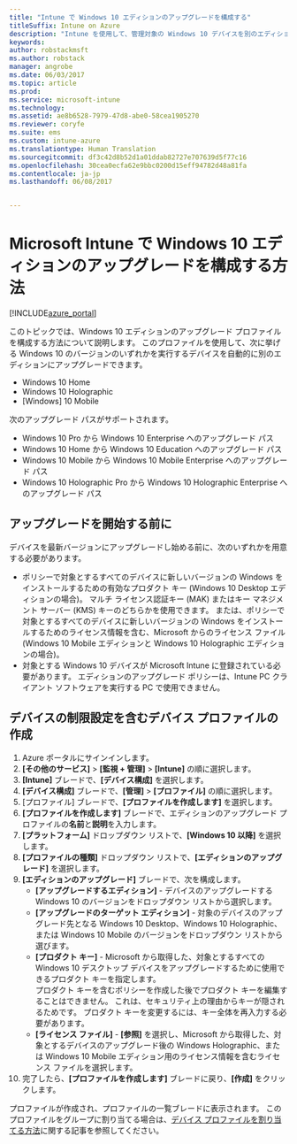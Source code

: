 ```yaml
---
title: "Intune で Windows 10 エディションのアップグレードを構成する"
titleSuffix: Intune on Azure
description: "Intune を使用して、管理対象の Windows 10 デバイスを別のエディションにアップグレードする方法について説明します。&quot;"
keywords: 
author: robstackmsft
ms.author: robstack
manager: angrobe
ms.date: 06/03/2017
ms.topic: article
ms.prod: 
ms.service: microsoft-intune
ms.technology: 
ms.assetid: ae8b6528-7979-47d8-abe0-58cea1905270
ms.reviewer: coryfe
ms.suite: ems
ms.custom: intune-azure
ms.translationtype: Human Translation
ms.sourcegitcommit: df3c42d8b52d1a01ddab82727e707639d5f77c16
ms.openlocfilehash: 30cea0ecfa62e9bbc0200d15eff94782d48a81fa
ms.contentlocale: ja-jp
ms.lasthandoff: 06/08/2017


---
```


# <a name="how-to-configure-windows-10-edition-upgrades-in-microsoft-intune"></a>Microsoft Intune で Windows 10 エディションのアップグレードを構成する方法

[!INCLUDE[azure_portal](./includes/azure_portal.md)]

このトピックでは、Windows 10 エディションのアップグレード プロファイルを構成する方法について説明します。 このプロファイルを使用して、次に挙げる Windows 10 のバージョンのいずれかを実行するデバイスを自動的に別のエディションにアップグレードできます。

- Windows 10 Home
- Windows 10 Holographic
- [Windows] 10 Mobile


次のアップグレード パスがサポートされます。

- Windows 10 Pro から Windows 10 Enterprise へのアップグレード パス
- Windows 10 Home から Windows 10 Education へのアップグレード パス
- Windows 10 Mobile から Windows 10 Mobile Enterprise へのアップグレード パス
- Windows 10 Holographic Pro から Windows 10 Holographic Enterprise へのアップグレード パス


## <a name="before-you-start"></a>アップグレードを開始する前に
デバイスを最新バージョンにアップグレードし始める前に、次のいずれかを用意する必要があります。

- ポリシーで対象とするすべてのデバイスに新しいバージョンの Windows をインストールするための有効なプロダクト キー (Windows 10 Desktop エディションの場合)。 マルチ ライセンス認証キー (MAK) またはキー マネジメント サーバー (KMS) キーのどちらかを使用できます。 または、ポリシーで対象とするすべてのデバイスに新しいバージョンの Windows をインストールするためのライセンス情報を含む、Microsoft からのライセンス ファイル (Windows 10 Mobile エディションと Windows 10 Holographic エディションの場合)。
- 対象とする Windows 10 デバイスが Microsoft Intune に登録されている必要があります。 エディションのアップグレード ポリシーは、Intune PC クライアント ソフトウェアを実行する PC で使用できません。

## <a name="create-a-device-profile-containing-device-restriction-settings"></a>デバイスの制限設定を含むデバイス プロファイルの作成

1. Azure ポータルにサインインします。
2. **[その他のサービス]** > **[監視 + 管理]** > **[Intune]** の順に選択します。
3. **[Intune]** ブレードで、**[デバイス構成]** を選択します。
2. **[デバイス構成]** ブレードで、**[管理]** > **[プロファイル]** の順に選択します。
3. [プロファイル] ブレードで、**[プロファイルを作成します]** を選択します。
4. **[プロファイルを作成します]** ブレードで、エディションのアップグレード プロファイルの**名前**と**説明**を入力します。
5. **[プラットフォーム]** ドロップダウン リストで、**[Windows 10 以降]** を選択します。
6. **[プロファイルの種類]** ドロップダウン リストで、**[エディションのアップグレード]** を選択します。
7. **[エディションのアップグレード]** ブレードで、次を構成します。
    - **[アップグレードするエディション]** - デバイスのアップグレードする Windows 10 のバージョンをドロップダウン リストから選択します。
    - **[アップグレードのターゲット エディション]** - 対象のデバイスのアップグレード先となる Windows 10 Desktop、Windows 10 Holographic、または Windows 10 Mobile のバージョンをドロップダウン リストから選びます。
    - **[プロダクト キー]** - Microsoft から取得した、対象とするすべての Windows 10 デスクトップ デバイスをアップグレードするために使用できるプロダクト キーを指定します。<br>プロダクト キーを含むポリシーを作成した後でプロダクト キーを編集することはできません。 これは、セキュリティ上の理由からキーが隠されるためです。 プロダクト キーを変更するには、キー全体を再入力する必要があります。
    - **[ライセンス ファイル]** - **[参照]** を選択し、Microsoft から取得した、対象とするデバイスのアップグレード後の Windows Holographic、または Windows 10 Mobile エディション用のライセンス情報を含むライセンス ファイルを選択します。
8. 完了したら、**[プロファイルを作成します]** ブレードに戻り、**[作成]** をクリックします。

プロファイルが作成され、プロファイルの一覧ブレードに表示されます。
このプロファイルをグループに割り当てる場合は、[デバイス プロファイルを割り当てる方法](device-profile-assign.md)に関する記事を参照してください。


